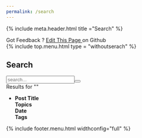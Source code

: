 ```yaml
---
permalink: /search
---
```

{% include meta.header.html title ="Search" %}

<body>

<div class="whole-site">
    <div class="post-feedback">
        Got Feedback ? <a href='https://github.com/deganandapriyambada/degananda.com/edit/master/{{ page.name }}'>Edit This Page </a> on Github &nbsp; <i class="fa fa-external-link" aria-hidden="true"></i>
    </div>
    <div class="topmenu">
        <div class="topmenu-container">
            {% include top.menu.html type = "withoutserach" %}
        </div>
    </div>
</div>


  <div class="width-container">
    <h2>
    Search
    </h2>
    <div id="search-container">
      <input type="text" id="search-input" placeholder="search..."><button id="bsearch" type="button">
      <i class="fa fa-search" aria-hidden="true"></i>
      </button>
    </div>
    <div id="results-info">
      Results for "<b><span id="results-info-text"></span></b>"
    </div>
  
  <div class="post-type-1">
      <div class="post-type-1-container">
          <ul>
              <li>
                  <div class="post-type1-content">
                      <div class="post-type1-title" style="width: 35%;">
                         <b> Post Title </b>
                      </div>
                      <div class="post-type1-info" style="width: 15%;">
                         <b>  Topics </b>
                      </div>
                      <div class="post-type1-info" style="width: 15%;">
                         <b>  Date </b>
                      </div>
                      <div class="post-type1-info" style="width: 20%;">
                          <b>  Tags </b>
                      </div>
                  </div>  
              </li>
          </ul>
        </div>
    </div>
  
  <div class="post-type-1">
      <div class="post-type-1-container">
        <ul id="results-container"></ul>
      </div>
  </div>

  </div>

  {% include footer.menu.html widthconfig="full" %}



<!-- Script pointing to search-script.js -->
<script src="/assets/js/simple-jekyll-search.min.js" type="text/javascript"></script>
<!-- Configuration -->
<script>
var sjs = SimpleJekyllSearch({
  searchInput: document.getElementById('search-input'),
  resultsContainer: document.getElementById('results-container'),
  json: '/search.json',
  limit: 10,
  noResultsText: '<li style="background: none; padding: 30px 0px 30px 0px;"><u>Result not found.</u> Try another keyword. <br /> Or maybe try to browse our <a href="#">content catalogue</a> ?</li>',
      searchResultTemplate: 
          `
          <li>
            <div class="post-type1-content">
                      <div class="post-type1-title" style="width: 35%;">
                          <span class="post-date"> {date} &nbsp;  </span> 
                          <a class="post-link" href="{url}">{title}</a>
                      </div>
                      <div class="post-type1-info" style="width: 15%;">
                          <a href="/category/{categories}/">{categories}</a>
                      </div>
                      <div class="post-type1-info" style="width: 15%;">
                          {date}
                      </div>
                      <div class="post-type1-info" style="width: 20%;">
                          {tags}
                      </div>
            </div>  
          </li>
          `
});

window.addEventListener(
  "load",
  function () {
    var searchParam = new URLSearchParams(window.location.search).get("search");
    if (searchParam != null) {
      document.getElementById("search-input").value = searchParam;
      document.getElementById("results-info-text").innerHTML =  searchParam;
      sjs.search(searchParam);
    }
    document.getElementById("search-input").placeholder =
      "Search some topics or title";

    document.getElementById("search-input").addEventListener('input', function (evt) {
        document.getElementById("results-info-text").innerHTML =  document.getElementById("search-input").value;
    });

  },
  false
);
</script>


</body>